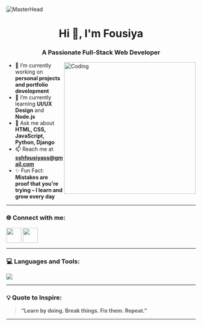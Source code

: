 ![MasterHead](https://user-images.githubusercontent.com/80781196/190216139-7697aa5a-c9a0-4bd6-80bf-3aca76a2e1c8.gif)

<h1 align="center">Hi 👋, I'm Fousiya</h1>
<h3 align="center">A Passionate Full-Stack Web Developer</h3>

<img align="right" alt="Coding" width="350" src="">

- 🔭 I’m currently working on **personal projects and portfolio development**
- 🌱 I’m currently learning **UI/UX Design** and **Node.js**
- 💬 Ask me about **HTML, CSS, JavaScript, Python, Django**
- 📫 Reach me at **sshfousiyass@gmail.com**
- ✨ Fun Fact: **Mistakes are proof that you're trying – I learn and grow every day**

---

### 🌐 Connect with me:
<p align="left">
  <a href="https://www.linkedin.com/in/fousi2604/" target="_blank"><img align="center" src="https://skillicons.dev/icons?i=linkedin" height="40" /></a>
  <a href="mailto:sshfousiyass@gmail.com" target="_blank"><img align="center" src="https://skillicons.dev/icons?i=gmail" height="40" /></a>
</p>

---

### 💻 Languages and Tools:
<p align="left">
  <img src="https://skillicons.dev/icons?i=html,css,js,bootstrap,react,python,django,mysql,figma" />
</p>

---

### 💡 Quote to Inspire:
> **“Learn by doing. Break things. Fix them. Repeat.”**

---







